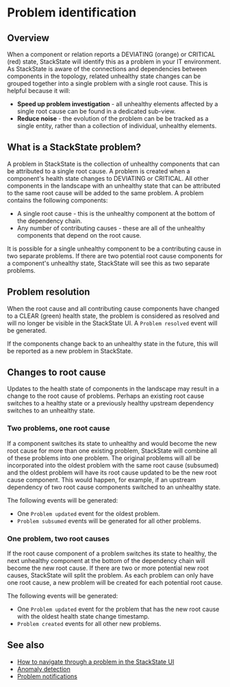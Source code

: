 # Problem identification

## Overview

When a component or relation reports a DEVIATING (orange) or CRITICAL (red) state, StackState will identify this as a problem in your IT environment. As StackState is aware of the connections and dependencies between components in the topology, related unhealthy state changes can be grouped together into a single problem with a single root cause. This is helpful because it will:

- **Speed up problem investigation** - all unhealthy elements affected by a single root cause can be found in a dedicated sub-view.
- **Reduce noise** - the evolution of the problem can be be tracked as a single entity, rather than a collection of individual, unhealthy elements.

## What is a StackState problem?

A problem in StackState is the collection of unhealthy components that can be attributed to a single root cause. A problem is created when a component's health state changes to DEVIATING or CRITICAL. All other components in the landscape with an unhealthy state that can be attributed to the same root cause will be added to the same problem. A problem contains the following components:

* A single root cause - this is the unhealthy component at the bottom of the dependency chain.
* Any number of contributing causes - these are all of the unhealthy components that depend on the root cause.

It is possible for a single unhealthy component to be a contributing cause in two separate problems. If there are two potential root cause components for a component's unhealthy state, StackState will see this as two separate problems. 

## Problem resolution

When the root cause and all contributing cause components have changed to a CLEAR (green) health state, the problem is considered as resolved and will no longer be visible in the StackState UI. A `Problem resolved` event will be generated.

If the components change back to an unhealthy state in the future, this will be reported as a new problem in StackState.

## Changes to root cause

Updates to the health state of components in the landscape may result in a change to the root cause of problems. Perhaps an existing root cause switches to a healthy state or a previously healthy upstream dependency switches to an unhealthy state. 

### Two problems, one root cause

If a component switches its state to unhealthy and would become the new root cause for more than one existing problem, StackState will combine all of these problems into one problem. The original problems will all be incorporated into the oldest problem with the same root cause (subsumed) and the oldest problem will have its root cause updated to be the new root cause component. This would happen, for example, if an upstream dependency of two root cause components switched to an unhealthy state.

The following events will be generated:
- One `Problem updated` event for the oldest problem.
- `Problem subsumed` events will be generated for all other problems.

### One problem, two root causes

If the root cause component of a problem switches its state to healthy, the next unhealthy component at the bottom of the dependency chain will become the new root cause. If there are two or more potential new root causes, StackState will split the problem. As each problem can only have one root cause, a new problem will be created for each potential root cause. 

The following events will be generated:
- One `Problem updated` event for the problem that has the new root cause with the oldest health state change timestamp. 
- `Problem created` events for all other new problems.

## See also

- [How to navigate through a problem in the StackState UI](/use/problems/problem_navigation.md)
- [Anomaly detection](/use/introduction-to-stackstate/anomaly-detection.md)
- [Problem notifications](/use/problems/problem_notifications.md)